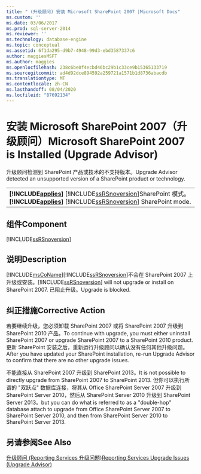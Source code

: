 ```yaml
---
title: " (升级顾问) 安装 Microsoft SharePoint 2007 |Microsoft Docs"
ms.custom: ''
ms.date: 03/06/2017
ms.prod: sql-server-2014
ms.reviewer: ''
ms.technology: database-engine
ms.topic: conceptual
ms.assetid: 6f1da295-d9b7-4948-99d3-ebd3587337c6
author: maggiesMSFT
ms.author: maggies
ms.openlocfilehash: 238c6be0f4ecbd46bc29b1c33ce9b15365133719
ms.sourcegitcommit: ad4d92dce894592a259721a1571b1d8736abacdb
ms.translationtype: MT
ms.contentlocale: zh-CN
ms.lasthandoff: 08/04/2020
ms.locfileid: "87692134"
---
```

# <a name="microsoft-sharepoint-2007-is-installed-upgrade-advisor"></a><span data-ttu-id="c432d-102">安装 Microsoft SharePoint 2007（升级顾问）</span><span class="sxs-lookup"><span data-stu-id="c432d-102">Microsoft SharePoint 2007 is Installed (Upgrade Advisor)</span></span>
  <span data-ttu-id="c432d-103">升级顾问检测到 SharePoint 产品或技术的不支持版本。</span><span class="sxs-lookup"><span data-stu-id="c432d-103">Upgrade Advisor detected an unsupported version of a SharePoint product or technology.</span></span>  
  
||  
|-|  
|<span data-ttu-id="c432d-104">**[!INCLUDE[applies](../../includes/applies-md.md)]**  [!INCLUDE[ssRSnoversion](../../includes/ssrsnoversion-md.md)]SharePoint 模式。</span><span class="sxs-lookup"><span data-stu-id="c432d-104">**[!INCLUDE[applies](../../includes/applies-md.md)]**  [!INCLUDE[ssRSnoversion](../../includes/ssrsnoversion-md.md)] SharePoint mode.</span></span>|  
  
## <a name="component"></a><span data-ttu-id="c432d-105">组件</span><span class="sxs-lookup"><span data-stu-id="c432d-105">Component</span></span>  
 [!INCLUDE[ssRSnoversion](../../includes/ssrsnoversion-md.md)]  
  
## <a name="description"></a><span data-ttu-id="c432d-106">说明</span><span class="sxs-lookup"><span data-stu-id="c432d-106">Description</span></span>  
 [!INCLUDE[msCoName](../../includes/msconame-md.md)]<span data-ttu-id="c432d-107">[!INCLUDE[ssRSnoversion](../../includes/ssrsnoversion-md.md)]不会在 SharePoint 2007 上升级或安装。</span><span class="sxs-lookup"><span data-stu-id="c432d-107">[!INCLUDE[ssRSnoversion](../../includes/ssrsnoversion-md.md)] will not upgrade or install on SharePoint 2007.</span></span> <span data-ttu-id="c432d-108">已阻止升级。</span><span class="sxs-lookup"><span data-stu-id="c432d-108">Upgrade is blocked.</span></span>  
  
## <a name="corrective-action"></a><span data-ttu-id="c432d-109">纠正措施</span><span class="sxs-lookup"><span data-stu-id="c432d-109">Corrective Action</span></span>  
 <span data-ttu-id="c432d-110">若要继续升级，您必须卸载 SharePoint 2007 或将 SharePoint 2007 升级到 SharePoint 2010 产品。</span><span class="sxs-lookup"><span data-stu-id="c432d-110">To continue with upgrade, you must either uninstall SharePoint 2007 or upgrade SharePoint 2007 to a SharePoint 2010 product.</span></span> <span data-ttu-id="c432d-111">更新 SharePoint 安装之后，重新运行升级顾问以确认没有任何其他升级问题。</span><span class="sxs-lookup"><span data-stu-id="c432d-111">After you have updated your SharePoint installation, re-run Upgrade Advisor to confirm that there are no other upgrade issues.</span></span>  
  
 <span data-ttu-id="c432d-112">不能直接从 SharePoint 2007 升级到 SharePoint 2013。</span><span class="sxs-lookup"><span data-stu-id="c432d-112">It is not possible to directly upgrade from SharePoint 2007 to SharePoint 2013.</span></span> <span data-ttu-id="c432d-113">但你可以执行所谓的 "双跃点" 数据库连接，将其从 Office SharePoint Server 2007 升级到 SharePoint Server 2010，然后从 SharePoint Server 2010 升级到 SharePoint Server 2013。</span><span class="sxs-lookup"><span data-stu-id="c432d-113">but you can do what is referred to as a "double-hop" database attach to upgrade from Office SharePoint Server 2007 to SharePoint Server 2010, and then from SharePoint Server 2010 to SharePoint Server 2013.</span></span>  
  
## <a name="see-also"></a><span data-ttu-id="c432d-114">另请参阅</span><span class="sxs-lookup"><span data-stu-id="c432d-114">See Also</span></span>  
 [<span data-ttu-id="c432d-115">升级顾问 &#40;Reporting Services 升级问题&#41;</span><span class="sxs-lookup"><span data-stu-id="c432d-115">Reporting Services Upgrade Issues &#40;Upgrade Advisor&#41;</span></span>](../../../2014/sql-server/install/reporting-services-upgrade-issues-upgrade-advisor.md)  
  
  

